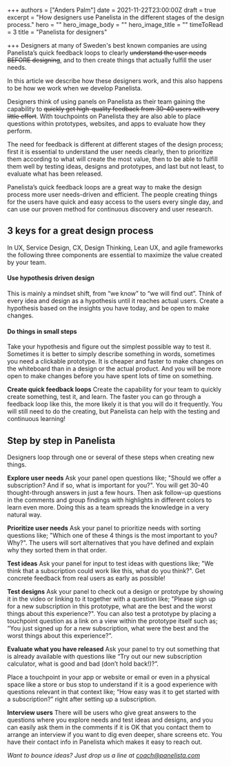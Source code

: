 +++
authors = ["Anders Palm"]
date = 2021-11-22T23:00:00Z
draft = true
excerpt = "How designers use Panelista in the different stages of the design process."
hero = ""
hero_image_body = ""
hero_image_title = ""
timeToRead = 3
title = "Panelista for designers"

+++
Designers at many of Sweden's best known companies are using Panelista’s quick feedback loops to clearly ~~understand the user needs BEFORE designing~~, and to then create things that actually fulfill the user needs. 

In this article we describe how these designers work, and this also happens to be how we work when we develop Panelista.

Designers think of using panels on Panelista as their team gaining the capability to ~~quickly get high-quality feedback from 30-40 users with very little effort~~. With touchpoints on Panelista they are also able to place questions within prototypes, websites, and apps to evaluate how they perform. 

The need for feedback is different at different stages of the design process; first it is essential to understand the user needs clearly, then to prioritize them according to what will create the most value, then to be able to fulfill them well by testing ideas, designs and prototypes, and last but not least, to evaluate what has been released.

Panelista’s quick feedback loops are a great way to make the design process more user needs-driven and efficient. The people creating things for the users have quick and easy access to the users every single day, and can use our proven method for continuous discovery and user research.

## 3 keys for a great design process
In UX, Service Design, CX, Design Thinking, Lean UX, and agile frameworks the following three components are essential to maximize the value created by your team.

#### Use hypothesis driven design
This is mainly a mindset shift, from “we know” to “we will find out”. Think of every idea and design as a hypothesis until it reaches actual users. Create a hypothesis based on the insights you have today, and be open to make changes.

#### Do things in small steps
Take your hypothesis and figure out the simplest possible way to test it. Sometimes it is better to simply describe something in words, sometimes you need a clickable prototype. It is cheaper and faster to make changes on the whiteboard than in a design or the actual product. And you will be more open to make changes before you have spent lots of time on something.

**Create quick feedback loops**
Create the capability for your team to quickly create something, test it, and learn. The faster you can go through a feedback loop like this, the more likely it is that you will do it frequently. You will still need to do the creating, but Panelista can help with the testing and continuous learning!

## Step by step in Panelista
Designers loop through one or several of these steps when creating new things.

**Explore user needs**
Ask your panel open questions like; "Should we offer a subscription? And if so, what is important for you?". You will get 30-40 thought-through answers in just a few hours. Then ask follow-up questions in the comments and group findings with highlights in different colors to learn even more. Doing this as a team spreads the knowledge in a very natural way.

**Prioritize user needs**
Ask your panel to prioritize needs with sorting questions like; "Which one of these 4 things is the most important to you? Why?". The users will sort alternatives that you have defined and explain why they sorted them in that order. 

**Test ideas**
Ask your panel for input to test ideas with questions like; "We think that a subscription could work like this, what do you think?". Get concrete feedback from real users as early as possible!

**Test designs**
Ask your panel to check out a design or prototype by showing it in the video or linking to it together with a question like; "Please sign up for a new subscription in this prototype, what are the best and the worst things about this experience?". You can also test a prototype by placing a touchpoint question as a link on a view within the prototype itself such as; “You just signed up for a new subscription, what were the best and the worst things about this experience?”.

**Evaluate what you have released**
Ask your panel to try out something that is already available with questions like “Try out our new subscription calculator, what is good and bad (don’t hold back!)?”.

Place a touchpoint in your app or website or email or even in a physical space like a store or bus stop to understand if it is a good experience with questions relevant in that context like; “How easy was it to get started with a subscription?” right after setting up a subscription.

**Interview users**
There will be users who give great answers to the questions where you explore needs and test ideas and designs, and you can easily ask them in the comments if it is OK that you contact them to arrange an interview if you want to dig even deeper, share screens etc. You have their contact info in Panelista which makes it easy to reach out.


*Want to bounce ideas? Just drop us a line at coach@panelista.com*
